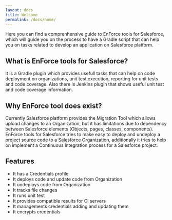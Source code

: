 ```yaml
---
layout: docs
title: Welcome
permalink: /docs/home/
---
```


Here you can find a comprenhensive guide to EnForce tools for Salesforce, which will guide you on the process to have a Gradle script that can help you on tasks related to develop an application on Salesforce platform.

## What is EnForce tools for Salesforce?
It is a Gradle plugin which provides usefull tasks that can help on code deployment on organizations, unit test execution, reporting for unit tests and code coverage. Also there is Jenkins plugin that shows useful unit test and code coverage information.

## Why EnForce tool does exist?
Currently Salesforce platform provides the Migration Tool which allows upload changes to an Organization, but it has limitations due to dependency between Salesforce elements (Objects, pages, classes, components).
EnForce tools for Salesforce tries to make easy to deploy and undeploy a project source code to a Salesforce Organization, additionally it tries to help on implement a Continuous Integration process for a Salesforce project.

## Features

* It has a Credentials profile
* It deploys code and update code from Organization
* It undeploys code from Organization
* It tracks file changes
* It runs unit test
* It provides compatible results for CI servers
* It managements credentials adding and updating them
* It encrypts credentials
